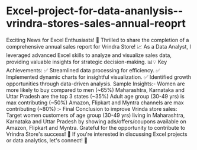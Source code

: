 # Excel-project-for-data-ananlysis--vrindra-stores-sales-annual-reoprt
 Exciting News for Excel Enthusiasts! 🚀  Thrilled to share the completion of a comprehensive annual sales report for Vrindra Store! 📈 As a Data Analyst, I leveraged advanced Excel skills to analyze and visualize sales data, providing valuable insights for strategic decision-making. 📊💡  Key Achievements: ✅ Streamlined data processing for efficiency. ✅ Implemented dynamic charts for insightful visualization. ✅ Identified growth opportunities through data-driven analysis.  Sample Insights:-  Women are more likely to buy compared to men (~65%)  Maharashtra, Karnataka and Uttar Pradesh are the top 3 states (~35%)  Adult age group (30-49 yrs) is max contributing (~50%)  Amazon, Flipkart and Myntra channels are max contributing (~80%)  :- Final Conclusion to improve Vrinda store sales: Target women customers of age group (30-49 yrs) living in Maharashtra, Karnataka and Uttar Pradesh by showing ads/offers/coupons available on Amazon, Flipkart and Myntra. Grateful for the opportunity to contribute to Vrindra Store's success! 🙌 If you're interested in discussing Excel projects or data analytics, let's connect! 🤝
